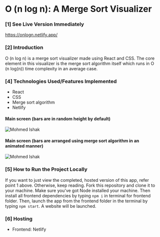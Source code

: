 
# O (n log n): A Merge Sort Visualizer

### [1] See Live Version Immediately
https://onlogn.netlify.app/

### [2] Introduction
O (n log n) is a merge sort visualizer made using React and CSS. The core element in this visualizer is the merge sort algorithm itself which runs in O (n log(n)) time complexity in an average case.

### [4] Technologies Used/Features Implemented
* React
* CSS
* Merge sort algorithm
* Netlify 

#### Main screen (bars are in random height by default)
![Mohmed Ishak](https://user-images.githubusercontent.com/52876913/124313698-cf5c0a80-dba3-11eb-8412-3ff60621aa4a.png)

#### Main screen (bars are arranged using merge sort algorithm in an animated manner)
![Mohmed Ishak](https://user-images.githubusercontent.com/52876913/124313815-fca8b880-dba3-11eb-94ee-f6eef5e000f0.png)


### [5] How to Run the Project Locally
If you want to just view the completed, hosted version of this app, refer point 1 above. Otherwise, keep reading. Fork this repository and clone it to your machine. Make sure you've got Node installed your machine. 
Then install all frontend dependencies by typing ```npm i``` in terminal for frontend folder. Then, launch the app from the frontend folder in the terminal by typing ```npm start```. A website will be launched.  

### [6] Hosting
* Frontend: Netlify
